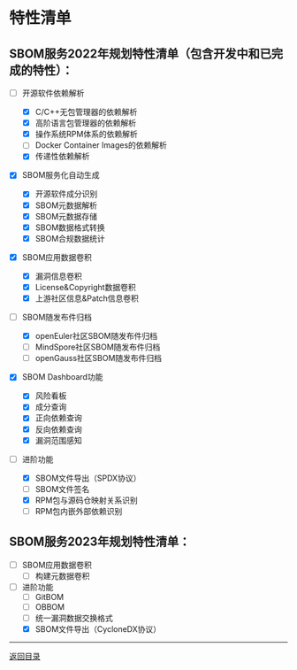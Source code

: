 # 特性清单

## SBOM服务2022年规划特性清单（包含开发中和已完成的特性）：

- [ ] 开源软件依赖解析

  - [X] C/C++无包管理器的依赖解析
  - [X] 高阶语言包管理器的依赖解析
  - [X] 操作系统RPM体系的依赖解析
  - [ ] Docker Container Images的依赖解析
  - [X] 传递性依赖解析
- [X] SBOM服务化自动生成

  - [X] 开源软件成分识别
  - [X] SBOM元数据解析
  - [X] SBOM元数据存储
  - [X] SBOM数据格式转换
  - [X] SBOM合规数据统计
- [X] SBOM应用数据卷积

  - [X] 漏洞信息卷积
  - [X] License&Copyright数据卷积
  - [X] 上游社区信息&Patch信息卷积
- [ ] SBOM随发布件归档

  - [X] openEuler社区SBOM随发布件归档
  - [ ] MindSpore社区SBOM随发布件归档
  - [ ] openGauss社区SBOM随发布件归档
- [X] SBOM Dashboard功能

  - [X] 风险看板
  - [X] 成分查询
  - [X] 正向依赖查询
  - [X] 反向依赖查询
  - [X] 漏洞范围感知
- [ ] 进阶功能

  - [X] SBOM文件导出（SPDX协议）
  - [ ] SBOM文件签名
  - [X] RPM包与源码仓映射关系识别
  - [ ] RPM包内嵌外部依赖识别

## SBOM服务2023年规划特性清单：

- [ ] SBOM应用数据卷积
  - [ ] 构建元数据卷积
- [ ] 进阶功能
  - [ ] GitBOM
  - [ ] OBBOM
  - [ ] 统一漏洞数据交换格式
  - [X] SBOM文件导出（CycloneDX协议）

---

[返回目录](../../README.md)
